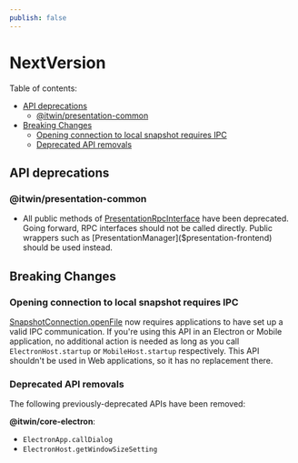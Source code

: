```yaml
---
publish: false
---
```


# NextVersion

Table of contents:

- [API deprecations](#api-deprecations)
  - [@itwin/presentation-common](#itwinpresentation-common)
- [Breaking Changes](#breaking-changes)
  - [Opening connection to local snapshot requires IPC](#opening-connection-to-local-snapshot-requires-ipc)
  - [Deprecated API removals](#deprecated-api-removals)

## API deprecations

### @itwin/presentation-common

- All public methods of [PresentationRpcInterface]($presentation-common) have been deprecated. Going forward, RPC interfaces should not be called directly. Public wrappers such as [PresentationManager]($presentation-frontend) should be used instead.

## Breaking Changes

### Opening connection to local snapshot requires IPC

[SnapshotConnection.openFile]($frontend) now requires applications to have set up a valid IPC communication. If you're using this API in an Electron or Mobile application, no additional action is needed as long as you call `ElectronHost.startup` or `MobileHost.startup` respectively. This API shouldn't be used in Web applications, so it has no replacement there.

### Deprecated API removals

The following previously-deprecated APIs have been removed:

**@itwin/core-electron**:

- `ElectronApp.callDialog`
- `ElectronHost.getWindowSizeSetting`
